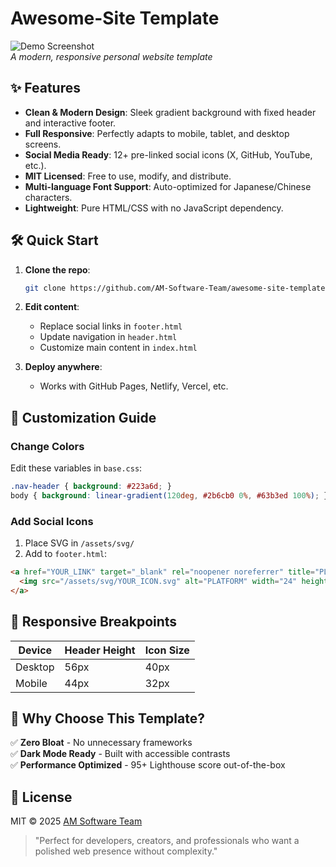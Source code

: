 # Awesome-Site Template

![Demo Screenshot](https://via.placeholder.com/800x600/2b6cb0/ffffff?text=Awesome-Site-Demo)  
*A modern, responsive personal website template*

## ✨ Features

- **Clean & Modern Design**: Sleek gradient background with fixed header and interactive footer.
- **Full Responsive**: Perfectly adapts to mobile, tablet, and desktop screens.
- **Social Media Ready**: 12+ pre-linked social icons (X, GitHub, YouTube, etc.).
- **MIT Licensed**: Free to use, modify, and distribute.
- **Multi-language Font Support**: Auto-optimized for Japanese/Chinese characters.
- **Lightweight**: Pure HTML/CSS with no JavaScript dependency.

## 🛠️ Quick Start

1. **Clone the repo**:
   ```bash
   git clone https://github.com/AM-Software-Team/awesome-site-template.git
   ```

2. **Edit content**:
   - Replace social links in `footer.html`
   - Update navigation in `header.html`
   - Customize main content in `index.html`

3. **Deploy anywhere**:
   - Works with GitHub Pages, Netlify, Vercel, etc.

## 🎨 Customization Guide

### Change Colors
Edit these variables in `base.css`:
```css
.nav-header { background: #223a6d; }
body { background: linear-gradient(120deg, #2b6cb0 0%, #63b3ed 100%); }
```

### Add Social Icons
1. Place SVG in `/assets/svg/`
2. Add to `footer.html`:
```html
<a href="YOUR_LINK" target="_blank" rel="noopener noreferrer" title="PLATFORM">
  <img src="/assets/svg/YOUR_ICON.svg" alt="PLATFORM" width="24" height="24">
</a>
```

## 📱 Responsive Breakpoints
| Device       | Header Height | Icon Size |
|--------------|---------------|-----------|
| Desktop      | 56px          | 40px      |
| Mobile       | 44px          | 32px      |

## 🌟 Why Choose This Template?

✅ **Zero Bloat** - No unnecessary frameworks  
✅ **Dark Mode Ready** - Built with accessible contrasts  
✅ **Performance Optimized** - 95+ Lighthouse score out-of-the-box  

## 📜 License
MIT © 2025 [AM Software Team](https://github.com/ams-www)

> "Perfect for developers, creators, and professionals who want a polished web presence without complexity."
